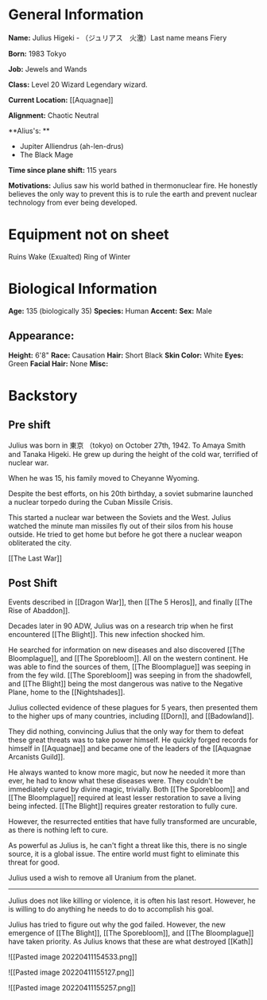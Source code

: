 # General Information
**Name:** Julius Higeki - （ジュリアス　火激）Last name means Fiery

**Born:** 1983 Tokyo

**Job:** Jewels and Wands

**Class:** Level 20 Wizard Legendary wizard.

**Current Location:** [[Aquagnae]]

**Alignment:** Chaotic Neutral

**Alius's: **
- Jupiter Alliendrus (ah-len-drus)
- The Black Mage

**Time since plane shift:** 115 years

**Motivations:** Julius saw his world bathed in thermonuclear fire. He honestly believes the only way to prevent this is to rule the earth and prevent nuclear technology from ever being developed.



# Equipment not on sheet
Ruins Wake (Exualted)
Ring of Winter

# Biological Information
**Age:** 135 (biologically 35)
**Species:** Human
**Accent:**
**Sex:** Male

## Appearance:
**Height:** 6'8"
**Race:** Causation
**Hair:** Short Black
**Skin Color:** White
**Eyes:** Green
**Facial Hair:** None
**Misc:** 


# Backstory
## Pre shift
Julius was born in 東京 （tokyo) on October 27th, 1942.  To Amaya Smith and Tanaka Higeki. He grew up during the height of the cold war, terrified of nuclear war.

When he was 15, his family moved to Cheyanne Wyoming.

Despite the best efforts, on his 20th birthday, a soviet submarine launched a nuclear torpedo during the Cuban Missile Crisis. 

This started a nuclear war between the Soviets and the West. Julius watched the minute man missiles fly out of their silos from his house outside. He tried to get home but before he got there a nuclear weapon obliterated the city. 

[[The Last War]]


## Post Shift
Events described in [[Dragon War]], then [[The 5 Heros]], and finally [[The Rise of Abaddon]].

Decades later in 90 ADW, Julius was on a research trip when he first encountered [[The Blight]]. This new infection shocked him.

He searched for information on new diseases and also discovered [[The Bloomplague]], and [[The Sporebloom]]. All on the western continent. He was able to find the sources of them, [[The Bloomplague]] was seeping in from the fey wild. [[The Sporebloom]] was seeping in from the shadowfell, and [[The Blight]] being the most dangerous was native to the Negative Plane, home to the [[Nightshades]].

Julius collected evidence of these plagues for 5 years, then presented them to the higher ups of many countries, including [[Dorn]], and [[Badowland]]. 

They did nothing, convincing Julius that the only way for them to defeat these great threats was to take power himself. He quickly forged records for himself in [[Aquagnae]] and became one of the leaders of the [[Aquagnae Arcanists Guild]].

He always wanted to know more magic, but now he needed it more than ever, he had to know what these diseases were. They couldn't be immediately cured by divine magic, trivially. Both [[The Sporebloom]] and [[The Bloomplague]] required at least lesser restoration to save a living being infected. [[The Blight]] requires greater restoration to fully cure.

However, the resurrected entities that have fully transformed are uncurable, as there is nothing left to cure.

As powerful as Julius is, he can't fight a threat like this, there is no single source, it is a global issue. The entire world must fight to eliminate this threat for good.

Julius used a wish to remove all Uranium from the planet.

---

Julius does not like killing or violence, it is often his last resort. However, he is willing to do anything he needs to do to accomplish his goal.

Julius has tried to figure out why the god failed. However,  the new emergence of [[The Blight]], [[The Sporebloom]], and [[The Bloomplague]] have taken priority. As Julius knows that these are what destroyed [[Kath]]

![[Pasted image 20220411154533.png]]


![[Pasted image 20220411155127.png]]

![[Pasted image 20220411155257.png]]




 

			


